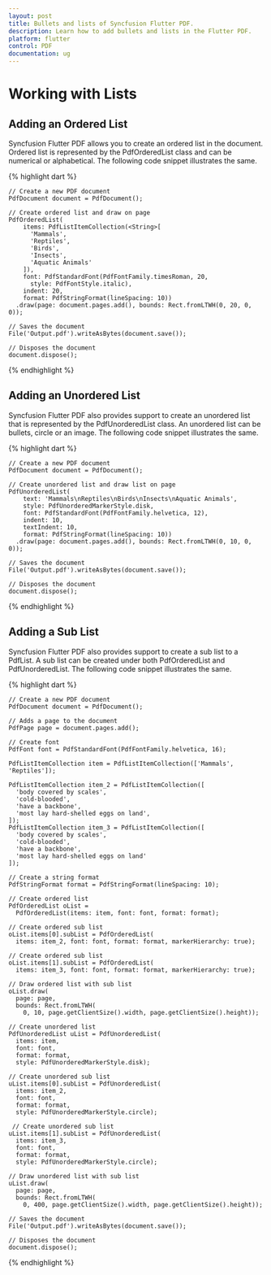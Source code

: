 ```yaml
---
layout: post
title: Bullets and lists of Syncfusion Flutter PDF.
description: Learn how to add bullets and lists in the Flutter PDF.
platform: flutter
control: PDF
documentation: ug
---
```


# Working with Lists

## Adding an Ordered List

Syncfusion Flutter PDF allows you to create an ordered list in the document. Ordered list is represented by the PdfOrderedList class and can be numerical or alphabetical. The following code snippet illustrates the same.

{% highlight dart %}

    // Create a new PDF document
    PdfDocument document = PdfDocument();

    // Create ordered list and draw on page
    PdfOrderedList(
        items: PdfListItemCollection(<String>[
          'Mammals',
          'Reptiles',
          'Birds',
          'Insects',
          'Aquatic Animals'
        ]),
        font: PdfStandardFont(PdfFontFamily.timesRoman, 20,
          style: PdfFontStyle.italic),
        indent: 20,
        format: PdfStringFormat(lineSpacing: 10))
      .draw(page: document.pages.add(), bounds: Rect.fromLTWH(0, 20, 0, 0));

    // Saves the document
    File('Output.pdf').writeAsBytes(document.save());

    // Disposes the document
    document.dispose();
	
{% endhighlight %}

## Adding an Unordered List

Syncfusion Flutter PDF also provides support to create an unordered list that is represented by the PdfUnorderedList class. An unordered list can be bullets, circle or an image. The following code snippet illustrates the same.

{% highlight dart %}

    // Create a new PDF document
    PdfDocument document = PdfDocument();

    // Create unordered list and draw list on page
    PdfUnorderedList(
        text: 'Mammals\nReptiles\nBirds\nInsects\nAquatic Animals',
        style: PdfUnorderedMarkerStyle.disk,
        font: PdfStandardFont(PdfFontFamily.helvetica, 12),
        indent: 10,
        textIndent: 10,
        format: PdfStringFormat(lineSpacing: 10))
      .draw(page: document.pages.add(), bounds: Rect.fromLTWH(0, 10, 0, 0));

    // Saves the document
    File('Output.pdf').writeAsBytes(document.save());

    // Disposes the document
    document.dispose();

{% endhighlight %}

## Adding a Sub List

Syncfusion Flutter PDF also provides support to create a sub list to a PdfList. A sub list can be created under both PdfOrderedList and PdfUnorderedList. The following code snippet illustrates the same.

{% highlight dart %}

    // Create a new PDF document
    PdfDocument document = PdfDocument();

    // Adds a page to the document
    PdfPage page = document.pages.add();

    // Create font
    PdfFont font = PdfStandardFont(PdfFontFamily.helvetica, 16);

    PdfListItemCollection item = PdfListItemCollection(['Mammals', 'Reptiles']);

    PdfListItemCollection item_2 = PdfListItemCollection([
      'body covered by scales',
      'cold-blooded',
      'have a backbone',
      'most lay hard-shelled eggs on land',
    ]);
    PdfListItemCollection item_3 = PdfListItemCollection([
      'body covered by scales',
      'cold-blooded',
      'have a backbone',
      'most lay hard-shelled eggs on land'
    ]);

    // Create a string format
    PdfStringFormat format = PdfStringFormat(lineSpacing: 10);

    // Create ordered list
    PdfOrderedList oList =
      PdfOrderedList(items: item, font: font, format: format);

    // Create ordered sub list
    oList.items[0].subList = PdfOrderedList(
      items: item_2, font: font, format: format, markerHierarchy: true);

    // Create ordered sub list
    oList.items[1].subList = PdfOrderedList(
      items: item_3, font: font, format: format, markerHierarchy: true);

    // Draw ordered list with sub list
    oList.draw(
      page: page,
      bounds: Rect.fromLTWH(
        0, 10, page.getClientSize().width, page.getClientSize().height));

    // Create unordered list
    PdfUnorderedList uList = PdfUnorderedList(
      items: item,
      font: font,
      format: format,
      style: PdfUnorderedMarkerStyle.disk);

    // Create unordered sub list
    uList.items[0].subList = PdfUnorderedList(
      items: item_2,
      font: font,
      format: format,
      style: PdfUnorderedMarkerStyle.circle);

     // Create unordered sub list
    uList.items[1].subList = PdfUnorderedList(
      items: item_3,
      font: font,
      format: format,
      style: PdfUnorderedMarkerStyle.circle);

    // Draw unordered list with sub list
    uList.draw(
      page: page,
      bounds: Rect.fromLTWH(
        0, 400, page.getClientSize().width, page.getClientSize().height));

    // Saves the document
    File('Output.pdf').writeAsBytes(document.save());

    // Disposes the document
    document.dispose();
  
{% endhighlight %}
